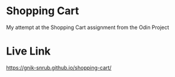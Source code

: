 # Shopping Cart
My attempt at the Shopping Cart assignment from the Odin Project 
# Live Link
https://gnik-snrub.github.io/shopping-cart/
